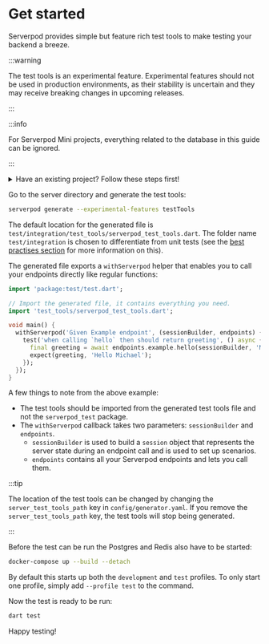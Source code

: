 # Get started

Serverpod provides simple but feature rich test tools to make testing your backend a breeze.

:::warning

The test tools is an experimental feature. Experimental features should not be used in production environments, as their stability is uncertain and they may receive breaking changes in upcoming releases.

:::

:::info

For Serverpod Mini projects, everything related to the database in this guide can be ignored.

:::

<details>
<summary> Have an existing project? Follow these steps first!</summary>
<p>
For existing non-Mini projects, a few extra things need to be done:
1. Add the `server_test_tools_path` key with the value `test/integration/test_tools` to `config/generator.yaml`:

```yaml
server_test_tools_path: test/integration/test_tools
```

 Without this key, the test tools file is not generated. With the above config the location of the test tools file is `test/integration/test_tools/serverpod_test_tools.dart`, but this can be set to any folder (though should be outside of `lib` as per Dart's test conventions).

2. New projects now come with a test profile in `docker-compose.yaml`. This is not strictly mandatory, but is recommended to ensure that the testing state is never polluted. Add the snippet below to the `docker-compose.yaml` file in the server directory:

```yaml
# Add to the existing services
postgres_test:
  image: postgres:16.3
  ports:
    - '9090:5432'
  environment:
    POSTGRES_USER: postgres
    POSTGRES_DB: <projectname>_test
    POSTGRES_PASSWORD: "<insert database test password>"
  volumes:
    - <projectname>_test_data:/var/lib/postgresql/data
  profiles:
    - '' # Default profile
    - test
redis_test:
  image: redis:6.2.6
  ports:
    - '9091:6379'
  command: redis-server --requirepass "<insert redis test password>"
  environment:
    - REDIS_REPLICATION_MODE=master
  profiles:
    - '' # Default profile
    - test
volumes:
  # ...
  <projectname>_test_data:
```

<details>
<summary>Or copy the complete file here.</summary>
<p>

```yaml
services:
  # Development services
  postgres:
    image: postgres:16.3
    ports:
      - '8090:5432'
    environment:
      POSTGRES_USER: postgres
      POSTGRES_DB: <projectname>
      POSTGRES_PASSWORD: "<insert database development password>"
    volumes:
      - <projectname>_data:/var/lib/postgresql/data
    profiles:
      - '' # Default profile
      - dev
  redis:
    image: redis:6.2.6
    ports:
      - '8091:6379'
    command: redis-server --requirepass "<insert redis development password>"
    environment:
      - REDIS_REPLICATION_MODE=master
    profiles:
      - '' # Default profile
      - dev

  # Test services
  postgres_test:
    image: postgres:16.3
    ports:
      - '9090:5432'
    environment:
      POSTGRES_USER: postgres
      POSTGRES_DB: <projectname>_test
      POSTGRES_PASSWORD: "<insert database test password>"
    volumes:
      - <projectname>_test_data:/var/lib/postgresql/data
    profiles:
      - '' # Default profile
      - test
  redis_test:
    image: redis:6.2.6
    ports:
      - '9091:6379'
    command: redis-server --requirepass "<insert redis test password>"
    environment:
      - REDIS_REPLICATION_MODE=master
    profiles:
      - '' # Default profile
      - test

volumes:
  <projectname>_data:
  <projectname>_test_data:
```

</p>
</details>
3. Create a `test.yaml` file and add it to the `config` directory:

```yaml
# This is the configuration file for your test environment.
# All ports are set to zero in this file which makes the server find the next available port.
# This is needed to enable running tests concurrently. To set up your server, you will
# need to add the name of the database you are connecting to and the user name.
# The password for the database is stored in the config/passwords.yaml.
#
# When running your server locally, the server ports are the same as the public
# facing ports.

# Configuration for the main API test server.
apiServer:
  port: 0
  publicHost: localhost
  publicPort: 0
  publicScheme: http

# Configuration for the Insights test server.
insightsServer:
  port: 0
  publicHost: localhost
  publicPort: 0
  publicScheme: http

# Configuration for the web test server.
webServer:
  port: 0
  publicHost: localhost
  publicPort: 0
  publicScheme: http

# This is the database setup for your test server.
database:
  host: localhost
  port: 9090
  name: <projectname>_test
  user: postgres

# This is the setup for your Redis test instance.
redis:
  enabled: false
  host: localhost
  port: 9091
```

4. Add this entry to `config/passwords.yaml`

```yaml
test:
  database: '<insert database test password>'
  redis: '<insert redis test password>'
```

5. Add a `dart_test.yaml` file to the `server` directory (next to `pubspec.yaml`) with the following contents:

```yaml
tags:
  integration: {}

```

6. Finally, add the `test` and `serverpod_test` packages as dev dependencies in `pubspec.yaml`:

```yaml
dev_dependencies:
  serverpod_test: <serverpod version> # Should be same version as the `serverpod` package
  test: ^1.24.2
```

That's it, the project setup should be ready to start using the test tools!
</p>
</details>

Go to the server directory and generate the test tools:

 ```bash
 serverpod generate --experimental-features testTools
 ```

The default location for the generated file is `test/integration/test_tools/serverpod_test_tools.dart`. The folder name `test/integration` is chosen to differentiate from unit tests (see the [best practises section](best-practises#unit-and-integration-tests) for more information on this).

The generated file exports a `withServerpod` helper that enables you to call your endpoints directly like regular functions:

```dart
import 'package:test/test.dart';

// Import the generated file, it contains everything you need.
import 'test_tools/serverpod_test_tools.dart';

void main() {
  withServerpod('Given Example endpoint', (sessionBuilder, endpoints) {
    test('when calling `hello` then should return greeting', () async {
      final greeting = await endpoints.example.hello(sessionBuilder, 'Michael');
      expect(greeting, 'Hello Michael');
    });
  });
}
```

A few things to note from the above example:

- The test tools should be imported from the generated test tools file and not the `serverpod_test` package.
- The `withServerpod` callback takes two parameters: `sessionBuilder` and `endpoints`.
  - `sessionBuilder` is used to build a `session` object that represents the server state during an endpoint call and is used to set up scenarios.
  - `endpoints` contains all your Serverpod endpoints and lets you call them.

:::tip

The location of the test tools can be changed by changing the  `server_test_tools_path` key in `config/generator.yaml`. If you remove the `server_test_tools_path` key, the test tools will stop being generated.

:::

Before the test can be run the Postgres and Redis also have to be started:

```bash
docker-compose up --build --detach
```

By default this starts up both the `development` and `test` profiles. To only start one profile, simply add `--profile test` to the command.

Now the test is ready to be run:

```bash
dart test
```

Happy testing!
